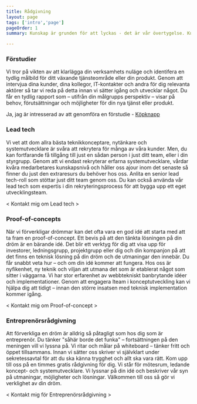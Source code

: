 ```yaml
---
title: Rådgivning
layout: page
tags: ['intro','page']
pageOrder: 1
summary: Kunskap är grunden för att lyckas - det är vår övertygelse. Kunskap om vad man kan göra på webben - hur och när. Kunskap om vilken målgrupp du vänder dig till och vad deras behov är. Vi agerar rådgivare till dig i den omfattning och takt som just du behöver. Hos oss beställer du din förstudie, hittar en grym lead tech, tar fram ett proof-of-koncept och får inspirerande entreprenörsrådgivning.

---
```


### Förstudier
Vi tror på vikten av att klarlägga din verksamhets nuläge och identifera en tydlig målbild för ditt växande tjänsteområde eller din produkt. Genom att intervjua dina kunder, dina kollegor, IT-kontakter och andra för dig relevanta aktörer så tar vi reda på detta innan vi sätter igång och utvecklar något. Du får en tydlig rapport som – utifrån din målgrupps perspektiv – visar på behov, förutsättningar och möjligheter för din nya tjänst eller produkt. 

Ja, jag är intresserad av att genomföra en förstudie - [Köpknapp](/callme/)

### Lead tech
Vi vet att dom allra bästa teknikkonceptare, nytänkare och systemutvecklare är svåra att rekrytera för många av våra kunder. Men, du kan fortfarande få tillgång till just en sådan person i just ditt team, eller i din styrgrupp. Genom att vi endast rekryterar erfarna systemutvecklare, vårdar kvåra medarbetares kunskapsnivå och håller oss ajour inom det senaste så finner du just den extraresurs du behöver hos oss. Anlita en senior lead tech-roll som stöttar just ditt team genom oss. Du kan också använda vår lead tech som expertis i din rekryteringsprocess för att bygga upp ett eget utvecklingsteam. 

< Kontakt mig om Lead tech >


### Proof-of-concepts
När vi förverkligar drömmar kan det ofta vara en god idé att starta med att ta fram en proof-of-concept. Ett bevis på att den tänkta lösningen på din dröm är en bärande idé. Det blir ett verktyg för dig att visa upp för investorer, ledningsgrupp, projektgrupp eller dig och din kompanjon på att det finns en teknisk lösning på din dröm och de utmaningar den innebär. Du får snabbt veta hur – och om din idé kommer att fungera. Hos oss är nyfikenhet, ny teknik och viljan att utmana det som är etablerat något som sitter i väggarna. Vi har stor erfarenhet av webbtekniskt banbrytande idéer och implementationer. Genom att engagera Iteam i konceptutveckling kan vi hjälpa dig att tidigt – innan den större insatsen med teknisk implementation kommer igång.

< Kontakt mig om Proof-of-concept >

### Entreprenörsrådgivning
Att förverkliga en dröm är alldrig så påtagligt som hos dig som är entreprenör. Du tänker "såhär borde det funka" – fortsättningen på den meningen vill vi lyssna på. Vi ritar och målar på whiteboard – tänker fritt och öppet tillsammans. Innan vi sätter oss skriver vi självklart under sekretessavtal för att du ska känna trygghet och allt ska vara rätt. Kom upp till oss på en timmes gratis rådgivning för dig. Vi står för mötesrum, ledande koncept- och systemutvecklare. Vi lyssnar på din idé och beskriver vår syn på utmaningar, möjligheter och lösningar. Välkommen till oss så gör vi verklighet av din dröm.

< Kontakt mig för Entreprenörsrådgivning >